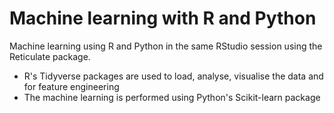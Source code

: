 # Machine learning with R and Python 
Machine learning using R and Python in the same RStudio session using the Reticulate package.

* R's Tidyverse packages are used to load, analyse, visualise the data and for feature engineering
* The machine learning is performed using Python's Scikit-learn package
